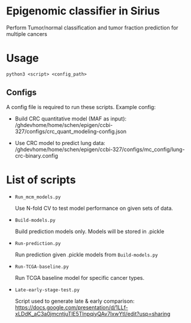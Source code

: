 # Epigenomic classifier in Sirius
Perform Tumor/normal classification and tumor fraction prediction for multiple cancers

# Usage
`python3 <script> <config_path>`

## Configs
A config file is required to run these scripts. Example config:

- Build CRC quantitative model (MAF as input):
    /ghdevhome/home/schen/epigen/ccbi-327/configs/crc_quant_modeling-config.json

- Use CRC model to predict lung data:
    /ghdevhome/home/schen/epigen/ccbi-327/configs/mc_config/lung-crc-binary.config


# List of scripts
- `Run_mcm_models.py`

    Use N-fold CV to test model performance on given sets of data.

- `Build-models.py`

    Build prediction models only. Models will be stored in .pickle

- `Run-prediction.py`

    Run prediction given .pickle models from `Build-models.py`

- `Run-TCGA-baseline.py`

    Run TCGA baseline model for specific cancer types.

- `Late-early-stage-test.py`

    Script used to generate late & early comparison: https://docs.google.com/presentation/d/1LLf-xLDdK_aC3a0jmcntjuTlE5TlnpqiyQAv7IxwYtI/edit?usp=sharing
